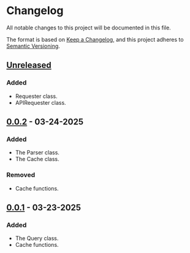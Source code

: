 # Changelog

All notable changes to this project will be documented in this file.

The format is based on [Keep a Changelog](https://keepachangelog.com/en/1.1.0/),
and this project adheres to [Semantic Versioning](https://semver.org/spec/v2.0.0.html).

## [Unreleased]

### Added

- Requester class.
- APIRequester class.

## [0.0.2] - 03-24-2025

### Added

- The Parser class.
- The Cache class.

### Removed

- Cache functions.

## [0.0.1] - 03-23-2025

### Added

- The Query class.
- Cache functions.


[unreleased]: https://github.com/taylorhmorris/query_and_cache/compare/v0.0.2...HEAD
[0.0.2]: https://github.com/taylorhmorris/query_and_cache/compare/v0.0.1...v0.0.2
[0.0.1]: https://github.com/taylorhmorris/query_and_cache/releases/tag/v0.0.1
